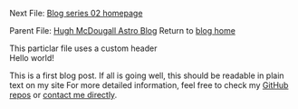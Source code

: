 Next File: [Blog series 02 homepage](.\..\02_series\02home.html)
  
  
  
  Parent File: [Hugh McDougall Astro Blog](.\..\bloghome.html)	 Return to [blog home](..\..\bloghome.html)
  
  This particlar file uses a custom header  
  Hello world!

  

  This is a first blog post. If all is going well, this should be readable in plain text on my site
  For more detailed information, feel free to check my [GitHub repos](https://github.com/HughMcDougall/) or [contact me directly](hughmcdougallemail@gmail.com).
  
